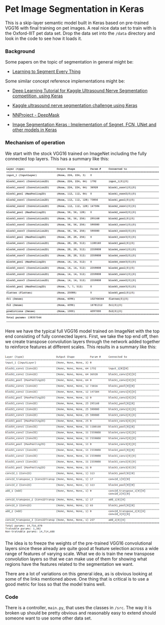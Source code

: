 # Pet Image Segmentation in Keras

This is a skip-layer semantic model built in Keras based on pre-trained VGG16 
with final training on pet images.  A real nice data set to train with is the 
Oxford-IIIT pet data set.  Drop the data set into the `/data` directory and 
look in the code to see how it loads it.



### Background

Some papers on the topic of segmentation in general might be:
  
  * [Learning to Segment Every Thing](https://arxiv.org/pdf/1711.10370.pdf)



Some similar concept reference implementations might be:

  * [Deep Learning Tutorial for Kaggle Ultrasound Nerve Segmentation competition, using Keras](https://github.com/jocicmarko/ultrasound-nerve-segmentation)

  * [Kaggle ultrasound nerve segmentation challenge using Keras](https://github.com/raghakot/ultrasound-nerve-segmentation)

  * [NNProject - DeepMask](https://github.com/abbypa/NNProject_DeepMask)

  * [Image Segmentation Keras : Implementation of Segnet, FCN, UNet and other models in Keras](https://github.com/divamgupta/image-segmentation-keras)



### Mechanism of operation

We start with the stock VGG16 trained on ImageNet including the fully connected 
top layers.  This has a summary like this:

![VGG16 stock layers](images/vgg16_full.png)

Here we have the typical full VGG16 model trained on ImageNet with the top end consisting
of fully connected layers.  First, we take the top end off, then we create transpose
convolution layers through the network added together to reinforce features at different
scales.  This results in a summary like this:

![VGG16 skip layer](images/vgg16_skiplayer.png)

The idea is to freeze the weights of the pre-trained VGG16 convolutional layers since
these already are quite good at feature selection across a wide range of features of
varying scale.  What we do is train the new transpose convolution layers so that we
can make use of them for showing what regions have the features related to the 
segmentation we want.

There are a lot of variations on this general idea, as is obvious looking at some
of the links mentioned above.  One thing that is critical is to use a good metric
for loss so that the model trains well.



### Code

There is a controller, `main.py`, that uses the classes in `/src`.  The
way it is broken up should be pretty obvious and reasonably easy to extend
should someone want to use some other data set.

